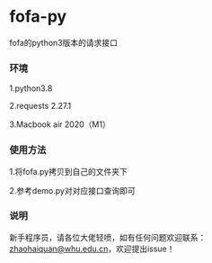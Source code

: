 # fofa-py
fofa的python3版本的请求接口

### 环境

1.python3.8

2.requests 2.27.1

3.Macbook air 2020（M1）

### 使用方法

1.将fofa.py拷贝到自己的文件夹下

2.参考demo.py对对应接口查询即可

### 说明

新手程序员，请各位大佬轻喷，如有任何问题欢迎联系：zhaohaiquan@whu.edu.cn，欢迎提出issue！

